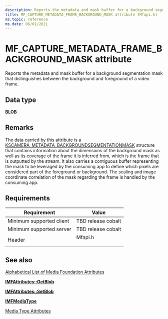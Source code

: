 ```yaml
---
description: Reports the metadata and mask buffer for a background segmentation mask that distinguishes between the background and foreground of a video frame.
title: MF_CAPTURE_METADATA_FRAME_BACKGROUND_MASK attribute (Mfapi.h)
ms.topic: reference
ms.date: 06/01/2021
---
```


# MF\_CAPTURE\_METADATA\_FRAME\_BACKGROUND\_MASK attribute

Reports the metadata and mask buffer for a background segmentation mask that distinguishes between the background and foreground of a video frame.

## Data type

**BLOB**

## Remarks

The data carried by this attribute is a [KSCAMERA_METADATA_BACKGROUNDSEGMENTATIONMASK](/windows-hardware/drivers/ddi/ksmedia/ns-ksmedia-tagkscamera_metadata_backgroundsegmentationmask) structure that contains information about the dimensions of the background mask as well as its coverage of the frame it is inferred from, which is the frame that is outputted by the stream. It also carries a contiguous buffer representing the mask to be leveraged by the consuming app to define which pixels are considered part of the foreground or background. The scaling and image coordinate correlation of the mask regarding the frame is handled by the consuming app. 

## Requirements



| Requirement | Value |
|-------------------------------------|------------------------------------------------------------------------------------|
| Minimum supported client<br/> | TBD release cobalt<br/>                          |
| Minimum supported server<br/> | TBD release cobalt<br/>                      |
| Header<br/>                   | <dl> <dt>Mfapi.h</dt> </dl> |



## See also

<dl> <dt>

[Alphabetical List of Media Foundation Attributes](alphabetical-list-of-media-foundation-attributes.md)
</dt> <dt>

[**IMFAttributes::GetBlob**](/windows/desktop/api/mfobjects/nf-mfobjects-imfattributes-getblob)
</dt> <dt>

[**IMFAttributes::SetBlob**](/windows/desktop/api/mfobjects/nf-mfobjects-imfattributes-setblob)
</dt> <dt>

[**IMFMediaType**](/windows/desktop/api/mfobjects/nn-mfobjects-imfmediatype)
</dt> <dt>

[Media Type Attributes](media-type-attributes.md)
</dt> </dl>

 




